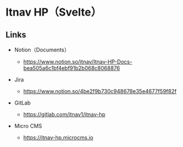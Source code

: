 # Itnav HP（Svelte）

## Links

- Notion（Documents）

  - https://www.notion.so/itnav/Itnav-HP-Docs-bea505a6c1bf4ebf91b2b068c8068876

- Jira

  - https://www.notion.so/4be2f9b730c948678e35e4677f59f82f

- GitLab

  - https://gitlab.com/itnav1/itnav-hp

- Micro CMS
  - https://itnav-hp.microcms.io
